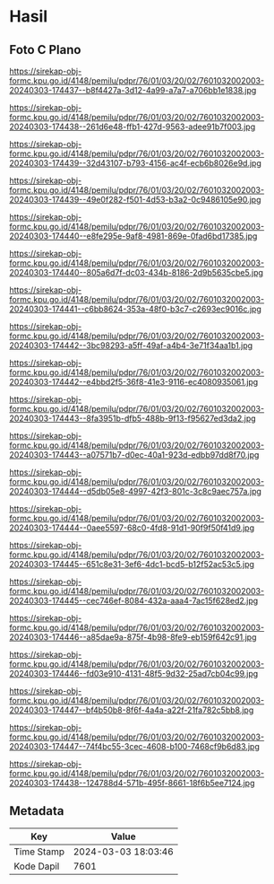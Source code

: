 # Hasil

## Foto C Plano

https://sirekap-obj-formc.kpu.go.id/4148/pemilu/pdpr/76/01/03/20/02/7601032002003-20240303-174437--b8f4427a-3d12-4a99-a7a7-a706bb1e1838.jpg

https://sirekap-obj-formc.kpu.go.id/4148/pemilu/pdpr/76/01/03/20/02/7601032002003-20240303-174438--261d6e48-ffb1-427d-9563-adee91b7f003.jpg

https://sirekap-obj-formc.kpu.go.id/4148/pemilu/pdpr/76/01/03/20/02/7601032002003-20240303-174439--32d43107-b793-4156-ac4f-ecb6b8026e9d.jpg

https://sirekap-obj-formc.kpu.go.id/4148/pemilu/pdpr/76/01/03/20/02/7601032002003-20240303-174439--49e0f282-f501-4d53-b3a2-0c9486105e90.jpg

https://sirekap-obj-formc.kpu.go.id/4148/pemilu/pdpr/76/01/03/20/02/7601032002003-20240303-174440--e8fe295e-9af8-4981-869e-0fad6bd17385.jpg

https://sirekap-obj-formc.kpu.go.id/4148/pemilu/pdpr/76/01/03/20/02/7601032002003-20240303-174440--805a6d7f-dc03-434b-8186-2d9b5635cbe5.jpg

https://sirekap-obj-formc.kpu.go.id/4148/pemilu/pdpr/76/01/03/20/02/7601032002003-20240303-174441--c6bb8624-353a-48f0-b3c7-c2693ec9016c.jpg

https://sirekap-obj-formc.kpu.go.id/4148/pemilu/pdpr/76/01/03/20/02/7601032002003-20240303-174442--3bc98293-a5ff-49af-a4b4-3e71f34aa1b1.jpg

https://sirekap-obj-formc.kpu.go.id/4148/pemilu/pdpr/76/01/03/20/02/7601032002003-20240303-174442--e4bbd2f5-36f8-41e3-9116-ec4080935061.jpg

https://sirekap-obj-formc.kpu.go.id/4148/pemilu/pdpr/76/01/03/20/02/7601032002003-20240303-174443--8fa3951b-dfb5-488b-9f13-f95627ed3da2.jpg

https://sirekap-obj-formc.kpu.go.id/4148/pemilu/pdpr/76/01/03/20/02/7601032002003-20240303-174443--a07571b7-d0ec-40a1-923d-edbb97dd8f70.jpg

https://sirekap-obj-formc.kpu.go.id/4148/pemilu/pdpr/76/01/03/20/02/7601032002003-20240303-174444--d5db05e8-4997-42f3-801c-3c8c9aec757a.jpg

https://sirekap-obj-formc.kpu.go.id/4148/pemilu/pdpr/76/01/03/20/02/7601032002003-20240303-174444--0aee5597-68c0-4fd8-91d1-90f9f50f41d9.jpg

https://sirekap-obj-formc.kpu.go.id/4148/pemilu/pdpr/76/01/03/20/02/7601032002003-20240303-174445--651c8e31-3ef6-4dc1-bcd5-b12f52ac53c5.jpg

https://sirekap-obj-formc.kpu.go.id/4148/pemilu/pdpr/76/01/03/20/02/7601032002003-20240303-174445--cec746ef-8084-432a-aaa4-7ac15f628ed2.jpg

https://sirekap-obj-formc.kpu.go.id/4148/pemilu/pdpr/76/01/03/20/02/7601032002003-20240303-174446--a85dae9a-875f-4b98-8fe9-eb159f642c91.jpg

https://sirekap-obj-formc.kpu.go.id/4148/pemilu/pdpr/76/01/03/20/02/7601032002003-20240303-174446--fd03e910-4131-48f5-9d32-25ad7cb04c99.jpg

https://sirekap-obj-formc.kpu.go.id/4148/pemilu/pdpr/76/01/03/20/02/7601032002003-20240303-174447--bf4b50b8-8f6f-4a4a-a22f-21fa782c5bb8.jpg

https://sirekap-obj-formc.kpu.go.id/4148/pemilu/pdpr/76/01/03/20/02/7601032002003-20240303-174447--74f4bc55-3cec-4608-b100-7468cf9b6d83.jpg

https://sirekap-obj-formc.kpu.go.id/4148/pemilu/pdpr/76/01/03/20/02/7601032002003-20240303-174438--124788d4-571b-495f-8661-18f6b5ee7124.jpg


## Metadata

| Key        | Value               |
| ---------- | ------------------- |
| Time Stamp | 2024-03-03 18:03:46 |
| Kode Dapil | 7601                |



